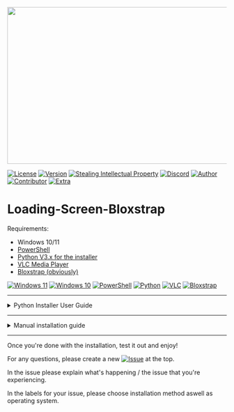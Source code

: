 <p align="center">
    <img src="https://i.ibb.co/bgsKbPF/image.png" width="640" height="360">
</p>

[![License](https://img.shields.io/badge/License-MIT-lime)](./LICENSE)
[![Version](https://img.shields.io/badge/Version-1.0-purple)](https://github.com/KraoESPfan1n/Loading-Screen-Bloxstrap/releases/tag/Release)
[![Stealing Intellectual Property](https://img.shields.io/badge/Based_on-Bloxstrap-591ac7)](https://github.com/pizzaboxer/bloxstrap)
[![Discord](https://img.shields.io/badge/Discord-Original_thread-blue)](https://discord.com/channels/1099468797410283540/1260503953234329662)
[![Author](https://img.shields.io/badge/Author-Krao-darkblue)](https://github.com/KraoESPfan1n)
[![Contributor](https://img.shields.io/badge/Contributor-HxLL-darkred)](https://github.com/hxll-f)
[![Extra](https://img.shields.io/badge/I_am-_very_tired-black)](https://www.youtube.com/watch?v=dQw4w9WgXcQ)

# Loading-Screen-Bloxstrap

Requirements:
- Windows 10/11
- [PowerShell](https://docs.microsoft.com/en-us/powershell/)
- [Python V3.x for the installer](https://www.python.org/downloads/)
- [VLC Media Player](https://www.videolan.org/vlc/)
- [Bloxstrap (obviously)](https://github.com/pizzaboxer/bloxstrap)


[![Windows 11](https://img.shields.io/badge/Windows-11-blue)](https://www.microsoft.com/en-us/software-download/windows10)
[![Windows 10](https://img.shields.io/badge/Windows-10-blue)](https://www.microsoft.com/software-download/windows11)
[![PowerShell](https://img.shields.io/badge/PowerShell-latest-blue)](https://docs.microsoft.com/en-us/powershell/)
[![Python](https://img.shields.io/badge/Python-latest-Yellow)](https://www.python.org/downloads/)
[![VLC](https://img.shields.io/badge/VLC-latest-orange)](https://www.videolan.org/vlc/index.html)
[![Bloxstrap](https://img.shields.io/badge/Bloxtrap-latest-591ac7)](https://github.com/pizzaboxer/bloxstrap)

---
<details>
<summary>Python Installer User Guide</summary>

## Required Libraries

Before running the script, ensure you have the necessary libraries installed. Use the following command to install them if they are not already available:


```
pip install pillow
```

[![Pillow](https://img.shields.io/badge/Pillow-latest-Yellow)](https://pillow.readthedocs.io/en/stable/installation/basic-installation.html)

## Steps to use `installer.py`

### Preparation

- Ensure you have the [![Installer](https://img.shields.io/badge/installer.py-e6c912)](https://github.com/KraoESPfan1n/Loading-Screen-Bloxstrap/releases/tag/Release) file on your computer.
- Have a video file ready that you want to use as a loading screen.

### Running the Script

1. Open a terminal or command prompt.
2. Navigate to the directory where `installer.py` is located.
3. Run the script with the command:
    ```bash
    python installer.py
    ```

### Installing or Changing the Loading Screen

1. Click on **Install/Change**.
2. Select the video file you want to use as a loading screen.
3. If VLC is not found, you will be given the option to install it or manually select its location.

### Reviewing the Logs

1. After each operation, a window with the installation logs will be displayed.
2. Review this information to ensure everything has been done correctly.

## Additional Notes

- The script currents supports English, Spanish and German.
- If you encounter any issues, check the logs for more information about what might have gone wrong.
- Any error that the console presents can be reported in the repository.

</details>

---
<!-- Manual installation guide -->
<details>
<summary>Manual installation guide</summary>
For the people that just don't like it the easy way...

# Script Setup
1. Download the [![intro](https://img.shields.io/badge/intro.ps1-7b36c9)](https://github.com/KraoESPfan1n/Loading-Screen-Bloxstrap/releases/tag/Release) file
2. Open it in the text editor of your choice
3. At the top, replace [INSERT VIDEO PATH] with the file path to your video
4. If your VLC Media Player is in (x86) then add it into the $vlcPath vairable
5. Save the file

# Integration Setup Guide
1. Open Bloxstrap Menu
2. Scroll down to "Custom Integrations"
3. Click "New"
4. Set this as the Application Location: `C:\Windows\System32\WindowsPowerShell\v1.0\powershell.exe`
5. In the Launch Arguments, add this: `powershell -ExecutionPolicy Bypass -File ` and add the Path to the .ps1 file after it
6. Click "Save"
</details>

---

<!-- End of README -->

Once you're done with the installation, test it out and enjoy!

For any questions, please create a new [![Issue](https://img.shields.io/badge/issue-ff0000)](https://github.com/KraoESPfan1n/Loading-Screen-Bloxstrap/issues) at the top.

In the issue please explain what's happening / the issue that you're experiencing.

In the labels for your issue, please choose installation method aswell as operating system.
